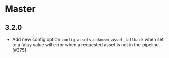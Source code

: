 # Master

## 3.2.0

- Add new config option `config.assets.unknown_asset_fallback` when set to a falsy value will error when a requested asset is not in the pipeline. [#375]
